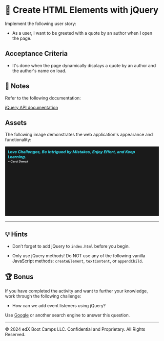 # 📖 Create HTML Elements with jQuery

Implement the following user story:

* As a user, I want to be greeted with a quote by an author when I open the page.

## Acceptance Criteria

* It's done when the page dynamically displays a quote by an author and the author's name on load.

## 📝 Notes

Refer to the following documentation:

[jQuery API documentation](https://api.jquery.com/)

## Assets

The following image demonstrates the web application's appearance and functionality:

![A quote appears in blue text on a black background, with the author's name in white text on the next line.](./images/01-quote.png)

---

## 💡 Hints

* Don’t forget to add jQuery to `index.html` before you begin.

* Only use jQuery methods! Do NOT use any of the following vanilla JavaScript methods: `createElement`, `textContent`, or `appendChild`.

## 🏆 Bonus

If you have completed the activity and want to further your knowledge, work through the following challenge:

* How can we add event listeners using jQuery?

Use [Google](https://www.google.com) or another search engine to answer this question.

---

© 2024 edX Boot Camps LLC. Confidential and Proprietary. All Rights Reserved.